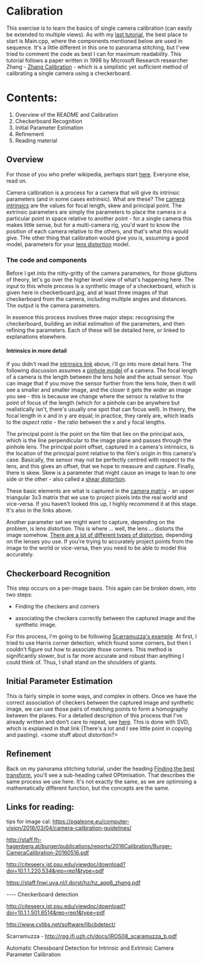 # Calibration

This exercise is to learn the basics of single camera calibration (can easily be extended to multiple views). As with my [last tutorial](https://github.com/dmckinnon/stitch), the best place to start is Main.cpp, where the components mentioned below are used in sequence. It's a little different in this one to panorama stitching, but I'vew tried to comment the code as best I can for maximum readability. This tutorial follows a paper written in 1998 by Microsoft Research researcher Zhang - [Zhang Calibration](https://www.microsoft.com/en-us/research/wp-content/uploads/2016/02/tr98-71.pdf) - which is a simplistic yet sufficient method of calibrating a single camera using a checkerboard. 

# Contents:
1. Overview of the README and Calibration
2. Checkerboard Recognition
3. Initial Parameter Estimation
4. Refinement
5. Reading material


## Overview

For those of you who prefer wikipedia, perhaps start [here](https://en.wikipedia.org/wiki/Camera_resectioning). Everyone else, read on. 

Camera calibration is a process for a camera that will give its intrinsic parameters (and in some cases extrinsic). What are these? The [camera intrinsics](http://ksimek.github.io/2013/08/13/intrinsic/) are the values for focal length, skew and principal point. The extrinsic parameters are simply the parameters to place the camera in a particular point in space relative to another point - for a single camera this makes little sense, but for a multi-camera rig, you'd want to know the position of each camera relative to the others, and that's what this would give. THe other thing that calibration would give you is, assuming a good model, parameters for your [lens distortion](https://en.wikipedia.org/wiki/Distortion_(optics)) model.

### The code and components
Before I get into the nitty-gritty of the camera parameters, for those gluttons of theory, let's go over the higher level view of what's happening here. The input to this whole process is a synthetic image of a checkerboard, which is given here in checkerboard.jpg, and at least three images of that checkerboard from the camera, including multiple angles and distances. 
The output is the camera parameters. 

In essence this process involves three major steps: recognising the checkerboard, building an initial estimation of the parameters, and then refining the parameters. Each of these will be detailed here, or linked to explanations elsewhere. 

#### Intrinsics in more detail
If you didn't read the [intrinsics link](http://ksimek.github.io/2013/08/13/intrinsic/) above, i'll go into more detail here. The following discussion assumes a [pinhole model](https://en.wikipedia.org/wiki/Pinhole_camera_model) of a camera. The focal length of a camera is the length between the lens hole and the actual sensor. You can image that if you move the sensor further from the lens hole, then it will see a smaller and smaller image, and the closer it gets the wider an image you see - this is because we change where the sensor is relative to the point of focus of the length (which for a pinhole can be anywhere but realistically isn't, there's usually one spot that can focus well). In theory, the focal length in x and in y are equal; in practice, they rarely are, which leads to the *aspect ratio* - the ratio between the x and y focal lengths. 

The principal point is the point on the film that lies on the principal axis, which is the line perpendicular to the image plane and passes through the pinhole lens. The principal point offset, captured in a camera's intrinsics, is the location of the principal point relative to the film's origin in this camera's case. Basically, the sensor may not be perfectly centred with respect to the lens, and this gives an offset, that we hope to measure and capture. Finally, there is skew. Skew is a parameter that might cause an image to lean to one side or the other - also called a [shear distortion](https://en.wikipedia.org/wiki/Shear_mapping).

These basic elements are what is captured in the [camera matrix](https://en.wikipedia.org/wiki/Camera_resectioning#Intrinsic_parameters) - an upper triangular 3x3 matrix that we use to project pixels into the real world and vice-versa. If you haven't looked this up, I highly recommend it at this stage. It's also in the links above. 

Another parameter set we might want to capture, depending on the problem, is lens distortion. This is where ... well, the lens ... distorts the image somehow. [There are a lot of different types of distortion](https://photographylife.com/what-is-distortion), depending on the lenses you use. If you're trying to accurately project points from the image to the world or vice-versa, then you need to be able to model this accurately. 

###



## Checkerboard Recognition

This step occurs on a per-image basis. This again can be broken down, into two steps:
- Finding the checkers and corners

- associating the checkers correctly between the captured image and the synthetic image. 

For this process, I'm going to be following [Scarramuzza's example](http://rpg.ifi.uzh.ch/docs/IROS08_scaramuzza_b.pdf). At first, I tried to use Harris corner detection, which found some corners, but then I couldn't figure out how to associate those corners. This method is significantly slower, but is far more accurate and robust than anything I could think of. Thus, I shall stand on the shoulders of giants. 


## Initial Parameter Estimation

This is fairly simple in some ways, and complex in others. Once we have the correct association of checkers between the captured image and synthetic image, we can use those pairs of matching points to form a homography between the planes. For a detailed description of this process that I've already written and don't care to repeat, see [here](https://github.com/dmckinnon/stitch#finding-the-best-transform). This is done with SVD, which is explained in that link (There's a lot and I see little point in copying and pasting). 
<some stuff about distortion?>

## Refinement

Back on my panorama stitching tutorial, under the heading [Finding the best transform](https://github.com/dmckinnon/stitch#finding-the-best-transform), you'll see a sub-heading called OPtimisation. That describes the same process we use here. It's not exactly the same, as we are optimising a mathematically different function, but the concepts are the same. 



## Links for reading:

tips for image cal: https://pgaleone.eu/computer-vision/2018/03/04/camera-calibration-guidelines/


http://staff.fh-hagenberg.at/burger/publications/reports/2016Calibration/Burger-CameraCalibration-20160516.pdf


http://citeseerx.ist.psu.edu/viewdoc/download?doi=10.1.1.220.534&rep=rep1&type=pdf

https://staff.fnwi.uva.nl/l.dorst/hz/hz_app6_zhang.pdf



---- Checkerboard detection

http://citeseerx.ist.psu.edu/viewdoc/download?doi=10.1.1.501.6514&rep=rep1&type=pdf


http://www.cvlibs.net/software/libcbdetect/


Scarramuzza - http://rpg.ifi.uzh.ch/docs/IROS08_scaramuzza_b.pdf

Automatic Chessboard Detection for Intrinsic and Extrinsic
Camera Parameter Calibration 



